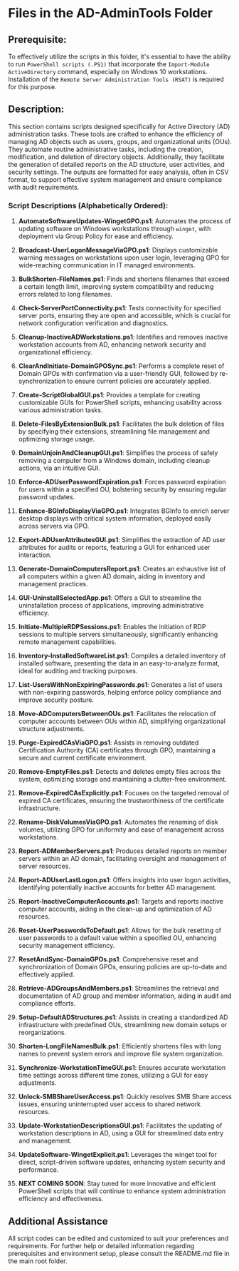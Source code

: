 # Files in the AD-AdminTools Folder
## Prerequisite:
To effectively utilize the scripts in this folder, it's essential to have the ability to run `PowerShell scripts (.PS1)` that incorporate the `Import-Module ActiveDirectory` command, especially on Windows 10 workstations. Installation of the `Remote Server Administration Tools (RSAT)` is required for this purpose.

## Description:
This section contains scripts designed specifically for Active Directory (AD) administration tasks. These tools are crafted to enhance the efficiency of managing AD objects such as users, groups, and organizational units (OUs). They automate routine administrative tasks, including the creation, modification, and deletion of directory objects. Additionally, they facilitate the generation of detailed reports on the AD structure, user activities, and security settings. The outputs are formatted for easy analysis, often in CSV format, to support effective system management and ensure compliance with audit requirements.

### Script Descriptions (Alphabetically Ordered):

1. **AutomateSoftwareUpdates-WingetGPO.ps1**: Automates the process of updating software on Windows workstations through `winget`, with deployment via Group Policy for ease and efficiency.

2. **Broadcast-UserLogonMessageViaGPO.ps1**: Displays customizable warning messages on workstations upon user login, leveraging GPO for wide-reaching communication in IT managed environments.

3. **BulkShorten-FileNames.ps1**: Finds and shortens filenames that exceed a certain length limit, improving system compatibility and reducing errors related to long filenames.

4. **Check-ServerPortConnectivity.ps1**: Tests connectivity for specified server ports, ensuring they are open and accessible, which is crucial for network configuration verification and diagnostics.

5. **Cleanup-InactiveADWorkstations.ps1**: Identifies and removes inactive workstation accounts from AD, enhancing network security and organizational efficiency.

6. **ClearAndInitiate-DomainGPOSync.ps1**: Performs a complete reset of Domain GPOs with confirmation via a user-friendly GUI, followed by re-synchronization to ensure current policies are accurately applied.

7. **Create-ScriptGlobalGUI.ps1**: Provides a template for creating customizable GUIs for PowerShell scripts, enhancing usability across various administration tasks.

8. **Delete-FilesByExtensionBulk.ps1**: Facilitates the bulk deletion of files by specifying their extensions, streamlining file management and optimizing storage usage.

9. **DomainUnjoinAndCleanupGUI.ps1**: Simplifies the process of safely removing a computer from a Windows domain, including cleanup actions, via an intuitive GUI.

10. **Enforce-ADUserPasswordExpiration.ps1**: Forces password expiration for users within a specified OU, bolstering security by ensuring regular password updates.

11. **Enhance-BGInfoDisplayViaGPO.ps1**: Integrates BGInfo to enrich server desktop displays with critical system information, deployed easily across servers via GPO.

12. **Export-ADUserAttributesGUI.ps1**: Simplifies the extraction of AD user attributes for audits or reports, featuring a GUI for enhanced user interaction.

13. **Generate-DomainComputersReport.ps1**: Creates an exhaustive list of all computers within a given AD domain, aiding in inventory and management practices.

14. **GUI-UninstallSelectedApp.ps1**: Offers a GUI to streamline the uninstallation process of applications, improving administrative efficiency.

15. **Initiate-MultipleRDPSessions.ps1**: Enables the initiation of RDP sessions to multiple servers simultaneously, significantly enhancing remote management capabilities.

16. **Inventory-InstalledSoftwareList.ps1**: Compiles a detailed inventory of installed software, presenting the data in an easy-to-analyze format, ideal for auditing and tracking purposes.

17. **List-UsersWithNonExpiringPasswords.ps1**: Generates a list of users with non-expiring passwords, helping enforce policy compliance and improve security posture.

18. **Move-ADComputersBetweenOUs.ps1**: Facilitates the relocation of computer accounts between OUs within AD, simplifying organizational structure adjustments.

19. **Purge-ExpiredCAsViaGPO.ps1**: Assists in removing outdated Certification Authority (CA) certificates through GPO, maintaining a secure and current certificate environment.

20. **Remove-EmptyFiles.ps1**: Detects and deletes empty files across the system, optimizing storage and maintaining a clutter-free environment.

21. **Remove-ExpiredCAsExplicitly.ps1**: Focuses on the targeted removal of expired CA certificates, ensuring the trustworthiness of the certificate infrastructure.

22. **Rename-DiskVolumesViaGPO.ps1**: Automates the renaming of disk volumes, utilizing GPO for uniformity and ease of management across workstations.

23. **Report-ADMemberServers.ps1**: Produces detailed reports on member servers within an AD domain, facilitating oversight and management of server resources.

24. **Report-ADUserLastLogon.ps1**: Offers insights into user logon activities, identifying potentially inactive accounts for better AD management.

25. **Report-InactiveComputerAccounts.ps1**: Targets and reports inactive computer accounts, aiding in the clean-up and optimization of AD resources.

26. **Reset-UserPasswordsToDefault.ps1**: Allows for the bulk resetting of user passwords to a default value within a specified OU, enhancing security management efficiency.

27. **ResetAndSync-DomainGPOs.ps1**: Comprehensive reset and synchronization of Domain GPOs, ensuring policies are up-to-date and effectively applied.

28. **Retrieve-ADGroupsAndMembers.ps1**: Streamlines the retrieval and documentation of AD group and member information, aiding in audit and compliance efforts.

29. **Setup-DefaultADStructures.ps1**: Assists in creating a standardized AD infrastructure with predefined OUs, streamlining new domain setups or reorganizations.

30. **Shorten-LongFileNamesBulk.ps1**: Efficiently shortens files with long names to prevent system errors and improve file system organization.

31. **Synchronize-WorkstationTimeGUI.ps1**: Ensures accurate workstation time settings across different time zones, utilizing a GUI for easy adjustments.

32. **Unlock-SMBShareUserAccess.ps1**: Quickly resolves SMB Share access issues, ensuring uninterrupted user access to shared network resources.

33. **Update-WorkstationDescriptionsGUI.ps1**: Facilitates the updating of workstation descriptions in AD, using a GUI for streamlined data entry and management.

34. **UpdateSoftware-WingetExplicit.ps1**: Leverages the winget tool for direct, script-driven software updates, enhancing system security and performance.

35. **NEXT COMING SOON**: Stay tuned for more innovative and efficient PowerShell scripts that will continue to enhance system administration efficiency and effectiveness.

## Additional Assistance
All script codes can be edited and customized to suit your preferences and requirements. For further help or detailed information regarding prerequisites and environment setup, please consult the README.md file in the main root folder.
